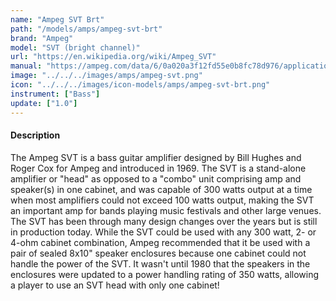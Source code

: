 ```yaml
---
name: "Ampeg SVT Brt"
path: "/models/amps/ampeg-svt-brt"
brand: "Ampeg"
model: "SVT (bright channel)"
url: "https://en.wikipedia.org/wiki/Ampeg_SVT"
manual: "https://ampeg.com/data/6/0a020a3f12fd55e0b8fc78d976/application/pdf/Owner%E2%80%99s%20Manual%20-%20English%20.pdf"
image: "../../../images/amps/ampeg-svt.png"
icon: "../../../images/icon-models/amps/ampeg-svt-brt.png"
instrument: ["Bass"]
update: ["1.0"]
---
```


#### Description
The Ampeg SVT is a bass guitar amplifier designed by Bill Hughes and Roger Cox for Ampeg and introduced in 1969. The SVT is a stand-alone amplifier or "head" as opposed to a "combo" unit comprising amp and speaker(s) in one cabinet, and was capable of 300 watts output at a time when most amplifiers could not exceed 100 watts output, making the SVT an important amp for bands playing music festivals and other large venues. The SVT has been through many design changes over the years but is still in production today. While the SVT could be used with any 300 watt, 2- or 4-ohm cabinet combination, Ampeg recommended that it be used with a pair of sealed 8x10" speaker enclosures because one cabinet could not handle the power of the SVT. It wasn't until 1980 that the speakers in the enclosures were updated to a power handling rating of 350 watts, allowing a player to use an SVT head with only one cabinet!
